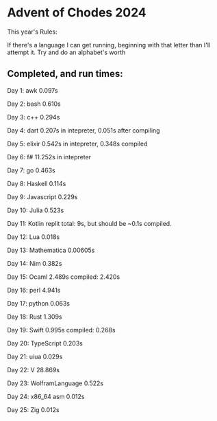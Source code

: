 # Advent of Chodes 2024

This year's Rules:

If there's a language I can get running, beginning with that letter than I'll attempt it. Try and do an alphabet's worth

## Completed, and run times: 

Day 1: awk 0.097s

Day 2: bash 0.610s

Day 3: c++ 0.294s

Day 4: dart 0.207s in intepreter, 0.051s after compiling

Day 5: elixir 0.542s in intepreter, 0.348s compiled 

Day 6: f# 11.252s in intepreter

Day 7: go 0.463s

Day 8: Haskell 0.114s

Day 9: Javascript 0.229s

Day 10: Julia 0.523s

Day 11: Kotlin replit total: 9s, but should be ~0.1s compiled.

Day 12: Lua 0.018s

Day 13: Mathematica 0.00605s

Day 14: Nim 0.382s

Day 15: Ocaml 2.489s compiled: 2.420s

Day 16: perl 4.941s

Day 17: python 0.063s

Day 18: Rust 1.309s

Day 19: Swift 0.995s compiled: 0.268s

Day 20: TypeScript 0.203s

Day 21: uiua 0.029s

Day 22: V 28.869s

Day 23: WolframLanguage 0.522s

Day 24: x86_64 asm 0.012s

Day 25: Zig 0.012s
